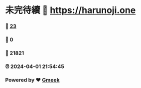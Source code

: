 # 未完待續 :link: https://harunoji.one 
### :page_facing_up: [23](https://harunoji.one/tag.html) 
### :speech_balloon: 0 
### :hibiscus: 21821 
### :alarm_clock: 2024-04-01 21:54:45 
### Powered by :heart: [Gmeek](https://github.com/Meekdai/Gmeek)
